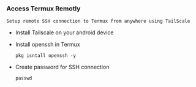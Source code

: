 ### Access Termux Remotly
	
	Setup remote SSH connection to Termux from anywhere using TailScale
	
*	Install Tailscale on your android device

*	Install openssh in Termux
	```
	pkg isntall openssh -y
	```
*	Create password for SSH connection
	```
	passwd
	```